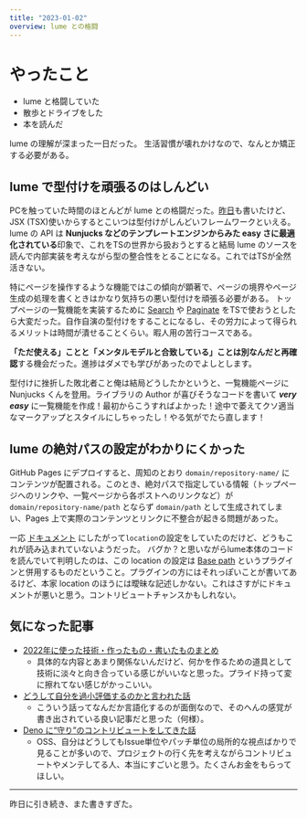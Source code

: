 ```yaml
---
title: "2023-01-02"
overview: lume との格闘
---
```


# やったこと

- lume と格闘していた
- 散歩とドライブをした
- 本を読んだ

lume の理解が深まった一日だった。
生活習慣が壊れかけなので、なんとか矯正する必要がある。

## lume で型付けを頑張るのはしんどい

PCを触っていた時間のほとんどが lume
との格闘だった。[昨日](../01/2023-01-01_index.md)も書いたけど、JSX
(TSX)使いからするとこいつは型付けがしんどいフレームワークといえる。lume の API
は **Nunjucks などのテンプレートエンジンからみた easy
さに最適化されている**印象で、これをTSの世界から扱おうとすると結局 lume
のソースを読んで内部実装を考えながら型の整合性をとることになる。これではTSが全然活きない。

特にページを操作するような機能ではこの傾向が顕著で、ページの境界やページ生成の処理を書くときはかなり気持ちの悪い型付けを頑張る必要がある。
トップページの一覧機能を実装するために
[Search](https://lume.land/plugins/search/) や
[Paginate](https://lume.land/plugins/paginate/)
をTSで使おうとしたら大変だった。自作自演の型付けをすることになるし、その労力によって得られるメリットは時間が潰せることくらい。暇人用の苦行コースである。

**「ただ使える」ことと「メンタルモデルと合致している」ことは別なんだと再確認**する機会だった。進捗はダメでも学びがあったのでよしとします。

型付けに挫折した敗北者こと俺は結局どうしたかというと、一覧機能ページに Nunjucks
くんを登用。ライブラリの Author が喜びそうなコードを書いて _**very easy**_
に一覧機能を作成！最初からこうすればよかった！途中で萎えてクソ適当なマークアップとスタイルにしちゃったし！やる気がでたら直します！

## lume の絶対パスの設定がわかりにくかった

GitHub Pages にデプロイすると、周知のとおり `domain/repository-name/`
にコンテンツが配置される。このとき、絶対パスで指定している情報（トップページへのリンクや、一覧ページから各ポストへのリンクなど）が
`domain/repository-name/path` とならず `domain/path`
として生成されてしまい、Pages
上で実際のコンテンツとリンクに不整合が起きる問題があった。

一応 [ドキュメント](https://lume.land/docs/configuration/config-file/#location)
にしたがって`location`の設定をしていたのだけど、どうもこれが読み込まれていないようだった。
バグか？と思いながらlume本体のコードを読んでいて判明したのは、この location
の設定は [Base path](https://lume.land/plugins/base_path/)
というプラグインと併用するものだということ。プラグインの方にはそれっぽいことが書いてあるけど、本家
location
のほうには曖昧な記述しかない。これはさすがにドキュメントが悪いと思う。コントリビュートチャンスかもしれない。

## 気になった記事

- [2022年に使った技術・作ったもの・書いたものまとめ](https://zenn.dev/yuneco/articles/2022-summary-yuneco)
  - 具体的な内容とあまり関係ないんだけど、何かを作るための道具として技術に淡々と向き合っている感じがいいなと思った。プライド持って変に擦れてない感じがかっこいい。
- [どうして自分を過小評価するのかと言われた話](https://blog.ojisan.io/i-am-dekinai-engineer/)
  - こういう話ってなんだか言語化するのが面倒なので、そのへんの感覚が書き出されている良い記事だと思った（何様）。
- [Deno に“守り”のコントリビュートをしてきた話](https://zenn.dev/petamoriken/articles/5fc10caa39173a)
  - OSS、自分はどうしてもIssue単位やパッチ単位の局所的な視点ばかりで見ることが多いので、プロジェクトの行く先を考えながらコントリビュートやメンテしてる人、本当にすごいと思う。たくさんお金をもらってほしい。

---

昨日に引き続き、また書きすぎた。
